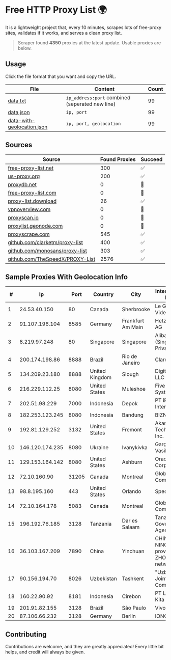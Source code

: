 
# Free HTTP Proxy List 🌍

It is a lightweight project that, every 10 minutes, scrapes lots of free-proxy sites, validates if it works, and serves a clean proxy list.


> Scraper found **4350** proxies at the latest update. Usable proxies are below.

## Usage

Click the file format that you want and copy the URL.


|File|Content|Count|
|----|-------|-----|
|[data.txt](https://raw.githubusercontent.com/themiralay/Proxy-List-World/master/data.txt)|`ip_address:port` combined (seperated new line)|99|
|[data.json](https://raw.githubusercontent.com/themiralay/Proxy-List-World/master/data.json)|`ip, port`|99|
|[data-with-geolocation.json](https://raw.githubusercontent.com/themiralay/Proxy-List-World/master/data-with-geolocation.json)|`ip, port, geolocation`|99|

## Sources

|Source|Found Proxies|Succeed|
|------|-------------|-------|
|[free-proxy-list.net](https://free-proxy-list.net)|300|✅|
|[us-proxy.org](https://www.us-proxy.org)|200|✅|
|[proxydb.net](http://proxydb.net)|0|🚫|
|[free-proxy-list.com](https://free-proxy-list.com/?page=&port=&type%5B%5D=http&type%5B%5D=https&up_time=0&search=Search)|0|🚫|
|[proxy-list.download](https://www.proxy-list.download/HTTP)|26|✅|
|[vpnoverview.com](https://vpnoverview.com/privacy/anonymous-browsing/free-proxy-servers)|0|🚫|
|[proxyscan.io](https://www.proxyscan.io)|0|🚫|
|[proxylist.geonode.com](https://proxylist.geonode.com/api/proxy-list?limit=300&page=1&sort_by=lastChecked&sort_type=desc&protocols=http,https)|0|🚫|
|[proxyscrape.com](https://api.proxyscrape.com/v2/?request=displayproxies&protocol=http&timeout=10000&country=all&ssl=all&anonymity=all)|545|✅|
|[github.com/clarketm/proxy-list](https://raw.githubusercontent.com/clarketm/proxy-list/master/proxy-list-raw.txt)|400|✅|
|[github.com/monosans/proxy-list](https://raw.githubusercontent.com/monosans/proxy-list/main/proxies/http.txt)|303|✅|
|[github.com/TheSpeedX/PROXY-List](https://raw.githubusercontent.com/TheSpeedX/PROXY-List/master/http.txt)|2576|✅|


## Sample Proxies With Geolocation Info

|#|Ip|Port|Country|City|Internet Service Provider|
|-|--|----|-------|----|-------------------------|
|1|24.53.40.150|80|Canada|Sherbrooke|Le Groupe Videotron Ltee|
|2|91.107.196.104|8585|Germany|Frankfurt Am Main|Hetzner Online AG|
|3|8.219.97.248|80|Singapore|Singapore|Alibaba Cloud (Singapore) Private Limited|
|4|200.174.198.86|8888|Brazil|Rio de Janeiro|Claro S.A|
|5|134.209.23.180|8888|United Kingdom|Slough|DigitalOcean, LLC|
|6|216.229.112.25|8080|United States|Muleshoe|Five Area Systems, LLC|
|7|202.51.98.229|7000|Indonesia|Depok|PT iForte Global Internet|
|8|182.253.123.245|8080|Indonesia|Bandung|BIZNET|
|9|192.81.129.252|3132|United States|Fremont|Akamai Technologies, Inc.|
|10|146.120.174.235|8080|Ukraine|Ivanykivka|Gargat Igor Vasilevich|
|11|129.153.164.142|8080|United States|Ashburn|Oracle Corporation|
|12|72.10.160.90|31205|Canada|Montreal|GloboTech Communications|
|13|98.8.195.160|443|United States|Orlando|Spectrum|
|14|72.10.164.178|5083|Canada|Montreal|GloboTech Communications|
|15|196.192.76.185|3128|Tanzania|Dar es Salaam|Tanzania e-Government Agency|
|16|36.103.167.209|7890|China|Yinchuan|CHINANET NINGXIA province ZHONGWEI IDC network|
|17|90.156.194.70|8026|Uzbekistan|Tashkent|"Uzbektelekom" Joint Stock Company|
|18|160.22.90.92|8181|Indonesia|Cirebon|PT Lintas Data Kita|
|19|201.91.82.155|3128|Brazil|São Paulo|Vivo|
|20|87.106.66.232|3128|Germany|Berlin|IONOS SE|



## Contributing

Contributions are welcome, and they are greatly appreciated! Every
little bit helps, and credit will always be given.

